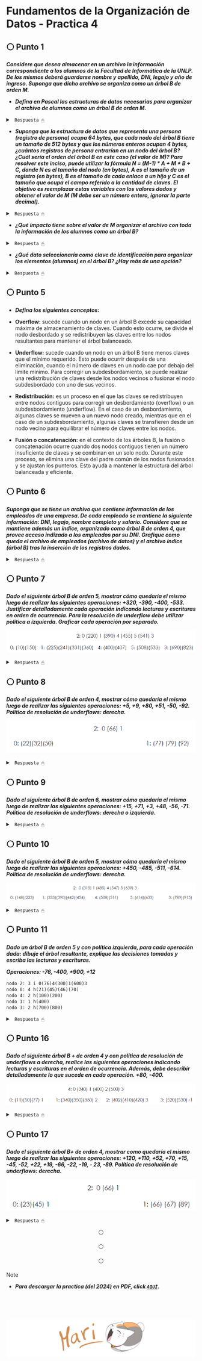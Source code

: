 # Fundamentos de la Organización de Datos - Practica 4


## ⚪ Punto 1

***Considere que desea almacenar en un archivo la información correspondiente a los alumnos de la Facultad de Informática de la UNLP. De los mismos deberá guardarse nombre y apellido, DNI, legajo y año de ingreso. Suponga que dicho archivo se organiza como un árbol B de orden M.***

* ***Defina en Pascal las estructuras de datos necesarias para organizar el archivo de alumnos como un árbol B de orden M.***

<details><summary> <code> Respuesta 🖱 </code></summary><br>

~~~
const 
    M = x; {x es el orden del árbol}
type
    dato = record 
        nomApe: string[30];
        dni: longint;
        legajo: integer;
        anioIng: integer;
    end;
    nodo = record
        cant_claves: integer;
        claves: array [1..M-1] of integer;
        enlaces: array [1..M-1] of integer;
        hijos: array [1..M] of integer;
    end;
    archivoDatos = file of dato;
    arbolB = file of nodo;
~~~

</details>

* ***Suponga que la estructura de datos que representa una persona (registro de persona) ocupa 64 bytes, que cada nodo del árbol B tiene un tamaño de 512 bytes y que los números enteros ocupan 4 bytes, ¿cuántos registros de persona entrarían en un nodo del árbol B? ¿Cuál sería el orden del árbol B en este caso (el valor de M)? Para resolver este inciso, puede utilizar la fórmula N = (M-1) * A + M * B + C, donde N es el tamaño del nodo (en bytes), A es el tamaño de un registro (en bytes), B es el tamaño de cada enlace a un hijo y C es el tamaño que ocupa el campo referido a la cantidad de claves. El objetivo es reemplazar estas variables con los valores dados y obtener el valor de M (M debe ser un número entero, ignorar la parte decimal).***

<details><summary> <code> Respuesta 🖱 </code></summary><br>

~~~
N = tamaño del nodo en bytes ......... 512 bytes

A = tamaño del registro en bytes ..... 64 bytes

B = tamaño del enlace ................ 4 bytes

C = tamaño que ocupa cant_claves ..... (M-1-1) * 4 bytes = (M-2) * 4 bytes

FORMULA --> N = (M - 1) * A + M * B + C

            512 bytes = (M - 1) * 64 bytes + M * 4 bytes + (M - 2) * 4 bytes

            512 bytes + 64 bytes + 8 bytes = M * (64 bytes + 4 bytes + 4 bytes)

            M = 584 bytes / 72 bytes

            M = 8

RTA. El orden del árbol B en este caso sería de M = 8
~~~

</details>

* ***¿Qué impacto tiene sobre el valor de M organizar el archivo con toda la información de los alumnos como un árbol B?***

<details><summary> <code> Respuesta 🖱 </code></summary><br>

Organizar un archivo con toda la información como un árbol B puede tener varios impactos en el valor de M y en el rendimiento general del sistema:

**Búsqueda eficiente:** Los árboles B están diseñados para mantener un equilibrio entre la profundidad del árbol y el número de nodos por nivel, lo que permite búsquedas eficientes. Si el archivo se organiza como un árbol B, las operaciones de búsqueda, inserción y eliminación pueden realizarse en tiempo logarítmico en relación con el número de registros en el archivo, lo que mejora la eficiencia en comparación con otras estructuras de datos no balanceadas.

**Utilización eficiente del espacio:** Los árboles B tienen un alto grado de ocupación, lo que significa que los nodos están bastante llenos. Esto puede llevar a una mejor utilización del espacio en comparación con otras estructuras de datos, especialmente en archivos grandes con muchos registros.

**Costo de mantenimiento:** Sin embargo, mantener un árbol B puede ser costoso en términos de operaciones de inserción y eliminación, ya que estas operaciones pueden requerir reequilibrar el árbol, lo que implica redistribuir los elementos en los nodos y posiblemente dividir o fusionar nodos. El valor de M (el orden del árbol B) influye en la frecuencia y la gravedad de estas operaciones de reequilibrio. Un M más grande puede reducir la frecuencia de reequilibrio pero puede aumentar el tamaño de los nodos y, por lo tanto, el consumo de memoria.

**Optimización del acceso a disco:** Los árboles B también pueden ser útiles para optimizar el acceso a disco, ya que tienden a agrupar los datos de manera más compacta, lo que puede reducir la cantidad de operaciones de E/S (entrada/salida) necesarias para acceder a los datos dispersos en el archivo.

En resumen, organizar el archivo como un árbol B puede mejorar la eficiencia de las operaciones de búsqueda y acceso a datos, pero puede requerir un mayor costo de mantenimiento y una consideración cuidadosa del valor de M para optimizar el rendimiento en términos de espacio y tiempo de ejecución.

</details>

* ***¿Qué dato seleccionaría como clave de identificación para organizar los elementos (alumnos) en el árbol B? ¿Hay más de una opción?***

<details><summary> <code> Respuesta 🖱 </code></summary><br>

Podría ser el DNI o el legajo.

</details>

## ⚪ Punto 5

* ***Defina los siguientes conceptos:***

* **Overflow:** sucede cuando un nodo en un árbol B excede su capacidad máxima de  almacenamiento de claves. Cuando esto ocurre, se divide el nodo desbordado y se redistribuyen las claves entre los nodos resultantes para mantener el árbol balanceado.

* **Underflow:** sucede cuando un nodo en un árbol B tiene menos claves que el mínimo requerido. Esto puede ocurrir después de una eliminación, cuando el número de claves en un nodo cae por debajo del límite mínimo. Para corregir un subdesbordamiento, se puede realizar una redistribución de claves desde los nodos vecinos o fusionar el nodo subdesbordado con uno de sus vecinos.

* **Redistribución:** es un proceso en el que las claves se redistribuyen entre nodos contiguos para corregir un desbordamiento (overflow) o un subdesbordamiento (underflow). En el caso de un desbordamiento, algunas claves se mueven a un nuevo nodo creado, mientras que en el caso de un subdesbordamiento, algunas claves se transfieren desde un nodo vecino para equilibrar el número de claves entre los nodos.

* **Fusión o concatenación:** en el contexto de los árboles B, la fusión o concatenación ocurre cuando dos nodos contiguos tienen un número insuficiente de claves y se combinan en un solo nodo. Durante este proceso, se elimina una clave del padre común de los nodos fusionados y se ajustan los punteros. Esto ayuda a mantener la estructura del árbol balanceada y eficiente.

</details>

## ⚪ Punto 6

***Suponga que se tiene un archivo que contiene información de los empleados de una empresa. De cada empleado se mantiene la siguiente información: DNI, legajo, nombre completo y salario. Considere que se mantiene además un índice, organizado como árbol B de orden 4, que provee acceso indizado a los empleados por su DNI. Grafique como queda el archivo de empleados (archivo de datos) y el archivo índice (árbol B) tras la inserción de los registros dados.***

<details><summary> <code> Respuesta 🖱 </code></summary><br>

Click [<code>AQUI</code>](/practica4/ejercicio06.pdf) para ver el árbol graficado.

</details>

## ⚪ Punto 7

***Dado el siguiente árbol B de orden 5, mostrar cómo quedaría el mismo luego de realizar las siguientes operaciones: +320, -390, -400, -533. Justificar detalladamente cada operación indicando lecturas y escrituras en orden de ocurrencia. Para la resolución de underflow debe utilizar política a izquierda. Graficar cada operación por separado.***

![imagen](/recursos/img01.png)

<details><summary> <code> Respuesta 🖱 </code></summary><br>

Click [<code>AQUI</code>](/practica4/ejercicio07.pdf) para ver el árbol graficado.

</details>

## ⚪ Punto 8

***Dado el siguiente árbol B de orden 4, mostrar cómo quedaría el mismo luego de realizar las siguientes operaciones: +5, +9, +80, +51, -50, -92. Política de resolución de underflows: derecha.***

![imagen](/recursos/img02.png)

<details><summary> <code> Respuesta 🖱 </code></summary><br>

Click [<code>AQUI</code>](/practica4/ejercicio08.pdf) para ver el árbol graficado.

</details>

## ⚪ Punto 9

***Dado el siguiente árbol B de orden 6, mostrar cómo quedaría el mismo luego de realizar las siguientes operaciones: +15, +71, +3, +48, -56, -71. Política de resolución de underflows: derecha o izquierda.***

<details><summary> <code> Respuesta 🖱 </code></summary><br>

Click [<code>AQUI</code>](/practica4/ejercicio09.pdf) para ver el árbol graficado.

</details>

## ⚪ Punto 10

***Dado el siguiente árbol B de orden 5, mostrar cómo quedaría el mismo luego de realizar las siguientes operaciones: +450, -485, -511, -614. Política de resolución de underflows: derecha.***

![imagen](/recursos/img03.png)

<details><summary> <code> Respuesta 🖱 </code></summary><br>

Click [<code>AQUI</code>](/practica4/ejercicio10.pdf) para ver el árbol graficado.

</details>

## ⚪ Punto 11

***Dado un árbol B de orden 5 y con política izquierda, para cada operación dada: dibuje el árbol resultante, explique las decisiones tomadas y escriba las lecturas y escrituras.***

***Operaciones: -76, -400, +900, +12***

~~~
nodo 2: 3 i 0(76)4(300)1(600)3
nodo 0: 4 h(21)(45)(46)(70)
nodo 4: 2 h(100)(200)
nodo 1: 1 h(400)
nodo 3: 2 h(700)(800)
~~~

<details><summary> <code> Respuesta 🖱 </code></summary><br>

Click [<code>AQUI</code>](/practica4/ejercicio11.pdf) para ver el árbol graficado.

</details>

## ⚪ Punto 16

***Dado el siguiente árbol B + de orden 4 y con política de resolución de underflows a derecha, realice las siguientes operaciones indicando lecturas y escrituras en el orden de ocurrencia. Además, debe describir detalladamente lo que sucede en cada operación. +80, -400.***

![imagen](/recursos/img04.png)

<details><summary> <code> Respuesta 🖱 </code></summary><br>

Click [<code>AQUI</code>](/practica4/ejercicio16.pdf) para ver el árbol graficado.

</details>

## ⚪ Punto 17

***Dado el siguiente árbol B+ de orden 4, mostrar como quedaría el mismo luego de realizar las siguientes operaciones: +120, +110, +52, +70, +15, -45, -52, +22, +19, -66, -22, -19, - 23, -89. Política de resolución de underflows: derecha.***

![imagen](/recursos/img05.png)

<details><summary> <code> Respuesta 🖱 </code></summary><br>

Click [<code>AQUI</code>](/practica4/ejercicio17.pdf) para ver el árbol graficado.

</details>


<p align=center>⚪</p>
<p align=center>⚪</p>
<p align=center>⚪</p>

>[!NOTE]
>
> * ***Para descargar la practica (del 2024) en PDF, click [<code>AQUÍ</code>](https://drive.google.com/file/d/1ByjnQMO8Wgwq-xfp93bbTx7Fqd7yWdW2/view?usp=sharing).***


<br>
<br>
<br>


<p><img align="center" src="https://github.com/Marimari2342/Marimari2342/blob/main/firmagith.png" alt="marigit"/></p>